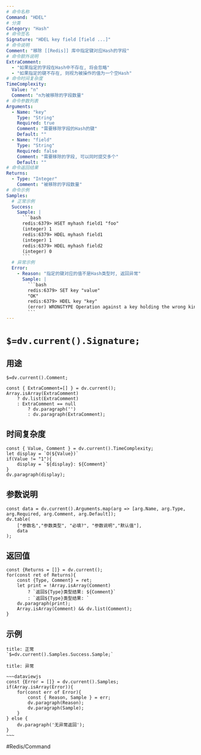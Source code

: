 ```yaml
---
# 命令名称
Command: "HDEL"
# 分类
Category: "Hash"
# 命令签名
Signature: "HDEL key field [field ...]"
# 命令说明
Comment: "移除 [[Redis]] 库中指定键对应Hash的字段"
# 命令额外说明
ExtraComment:
  - "如果指定的字段在Hash中不存在, 将会忽略"
  - "如果指定的键不存在, 则视为被操作的值为一个空Hash"
# 命令时间复杂度
TimeComplexity:
  Value: "n"
  Comment: "n为被移除的字段数量"
# 命令参数列表
Arguments:
  - Name: "key"
    Type: "String"
    Required: true
    Comment: "需要移除字段的Hash的键"
    Default: ""
  - Name: "field"
    Type: "String"
    Required: false
    Comment: "需要移除的字段, 可以同时提交多个"
    Default: ""
# 命令返回结果
Returns:
  - Type: "Integer"
    Comment: "被移除的字段数量"
# 命令示例
Samples:
  # 正常示例
  Success:
    Sample: |
      ```bash
      redis:6379> HSET myhash field1 "foo"
      (integer) 1
      redis:6379> HDEL myhash field1
      (integer) 1
      redis:6379> HDEL myhash field2
      (integer) 0
      ```
  # 异常示例
  Error:
    - Reason: "指定的键对应的值不是Hash类型时, 返回异常"
      Sample: |
        ```bash
        redis:6379> SET key "value"
        "OK"
        redis:6379> HDEL key "key"
        (error) WRONGTYPE Operation against a key holding the wrong kind of value
        ``` 
---
```


# `$=dv.current().Signature;`

## 用途
`$=dv.current().Comment;`

```dataviewjs
const { ExtraComment=[] } = dv.current();
Array.isArray(ExtraComment) 
	? dv.list(ExtraComment) 
	: ExtraComment == null 
		? dv.paragraph('') 
		: dv.paragraph(ExtraComment);
```

## 时间复杂度
```dataviewjs
const { Value, Comment } = dv.current().TimeComplexity;
let display = `O(${Value})`
if(Value != "1"){
	display = `${display}: ${Comment}`
}
dv.paragraph(display);
```

## 参数说明
```dataviewjs
const data = dv.current().Arguments.map(arg => [arg.Name, arg.Type, arg.Required, arg.Comment, arg.Default]);
dv.table(
	["参数名","参数类型", "必填?", "参数说明","默认值"],
	data
);
```

## 返回值
```dataviewjs
const {Returns = []} = dv.current();
for(const ret of Returns){
	const {Type, Comment} = ret;
	let print = !Array.isArray(Comment) 
		? `返回${Type}类型结果: ${Comment}`
		: `返回${Type}类型结果: `
	dv.paragraph(print);
	Array.isArray(Comment) && dv.list(Comment);
}
```

## 示例
```ad-success
title: 正常
`$=dv.current().Samples.Success.Sample;`
```

```ad-danger
title: 异常

~~~dataviewjs
const {Error = []} = dv.current().Samples;
if(Array.isArray(Error)){
	for(const err of Error){
		const { Reason, Sample } = err;
		dv.paragraph(Reason);
		dv.paragraph(Sample);
	}
} else {
	dv.paragraph('无异常返回');
}
~~~

```

#Redis/Command 